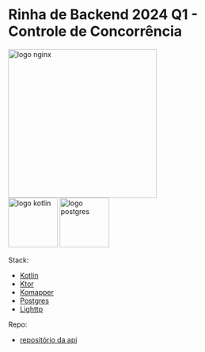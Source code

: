 # Rinha de Backend 2024 Q1 - Controle de Concorrência

<img src="https://upload.wikimedia.org/wikipedia/commons/d/da/Lighttpd2.png" alt="logo nginx" width="300" height="auto">
<br />
<img src="https://upload.wikimedia.org/wikipedia/commons/7/74/Kotlin_Icon.png" alt="logo kotlin" width="100" height="auto">
<img src="https://upload.wikimedia.org/wikipedia/commons/2/29/Postgresql_elephant.svg" alt="logo postgres" width="100" height="auto">


Stack:
- [Kotlin](https://kotlinlang.org)
- [Ktor](https://ktor.io)
- [Komapper](https://www.komapper.org)
- [Postgres](https://www.postgresql.org)
- [Lighttp](https://www.lighttpd.net)

Repo:
- [repositório da api](https://github.com/lsfratel/rinha-backend-2024-q1)
